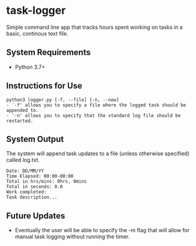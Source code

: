 # task-logger
Simple command line app that tracks hours spent working on tasks in a basic, continous text file.

## System Requirements
- Python 3.7+

## Instructions for Use
```
python3 logger.py [-f, --file] [-n, --new]
- '-f' allows you to specify a file where the logged task should be appended to.
- '-n' allows you to specify that the standard log file should be restarted.
```

## System Output
The system will append task updates to a file (unless otherwise specified) called log.txt.<br>
```
Date: DD/MM/YY
Time Elapsed: 00:00-00:00
Total in hrs/mins: 0hrs, 0mins
Total in seconds: 0.0
Work completed:
Task description...
```

## Future Updates
- Eventually the user will be able to specify the -m flag that will allow for manual task logging without running the timer.
